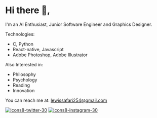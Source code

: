 # Hi there 👋,

I'm an AI Enthusiast, Junior Software Engineer and Graphics Designer.

Technologies:
- C, Python
- React-native, Javascript
- Adobe Photoshop, Adobe Illustrator

Also Interested in:

- Philosophy
- Psychology
- Reading
- Innovation

You can reach me at: lewissafari254@gmail.com 

[![icons8-twitter-30](https://user-images.githubusercontent.com/39191404/172035950-bb4fd861-2382-4f7c-a9ce-54a8a04eab43.png)][1]   [![icons8-instagram-30](https://user-images.githubusercontent.com/39191404/172036177-d2997758-b976-4ee3-af25-9dc699a3a700.png)][2]



[1]: https://twitter.com/safarilewis
[2]: https://instagram.com/safarilewis

<!--
**safarilewis/safarilewis** is a ✨ _special_ ✨ repository because its `README.md` (this file) appears on your GitHub profile.

Here are some ideas to get you started:

- 🔭 I’m currently working on ...
- 🌱 I’m currently learning ...
- 👯 I’m looking to collaborate on ...
- 🤔 I’m looking for help with ...
- 💬 Ask me about ...
- 📫 How to reach me: ...
- 😄 Pronouns: ...
- ⚡ Fun fact: ...
-->

